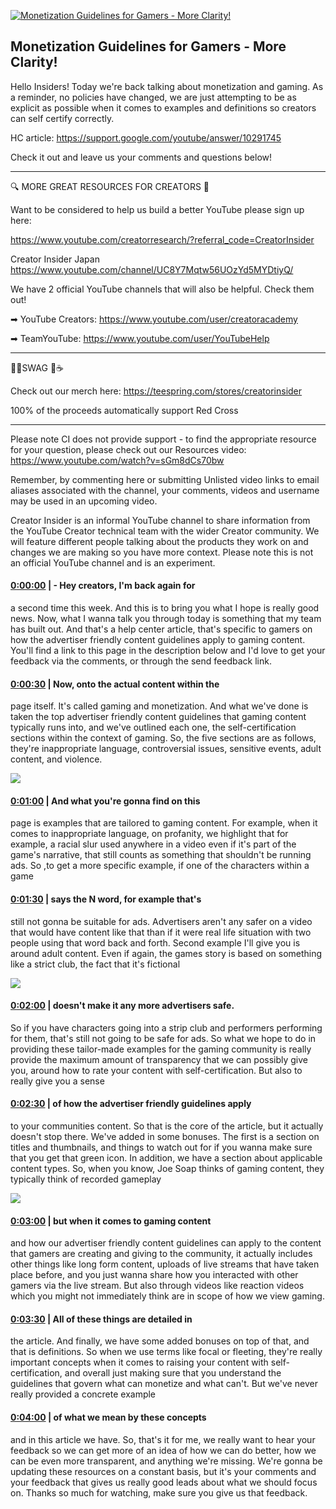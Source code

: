 [![Monetization Guidelines for Gamers - More Clarity!](https://i.ytimg.com/vi/ARV5QCDb2UE/maxresdefault.jpg)](https://www.youtube.com/watch?v=ARV5QCDb2UE)

## Monetization Guidelines for Gamers - More Clarity!

Hello Insiders! Today we're back talking about monetization and gaming. As a reminder, no policies have changed, we are just attempting to be as explicit as possible when it comes to examples and definitions so creators can self certify correctly.



HC article: https://support.google.com/youtube/answer/10291745



Check it out and leave us your comments and questions below!



-------------------------------------------



🔍 MORE GREAT RESOURCES FOR CREATORS 🔎



Want to be considered to help us build a better YouTube please sign up here: 

https://www.youtube.com/creatorresearch/?referral_code=CreatorInsider



Creator Insider Japan https://www.youtube.com/channel/UC8Y7Mqtw56UOzYd5MYDtiyQ/



We have 2 official YouTube channels that will also be helpful. Check them out! 



➡ YouTube Creators: https://www.youtube.com/user/creatoracademy



➡ TeamYouTube: https://www.youtube.com/user/YouTubeHelp



-------------------------------------------



👕👚SWAG 🎽☕



Check out our merch here: https://teespring.com/stores/creatorinsider



100% of the proceeds automatically support Red Cross



-------------------------------------------

Please note CI does not provide support - to find the appropriate resource for your question, please check out our Resources video: https://www.youtube.com/watch?v=sGm8dCs70bw



Remember, by commenting here or submitting Unlisted video links to email aliases associated with the channel, your comments, videos and username may be used in an upcoming video.



Creator Insider is an informal YouTube channel to share information from the YouTube Creator technical team with the wider Creator community. We will feature different people talking about the products they work on and changes we are making so you have more context. Please note this is not an official YouTube channel and is an experiment.



#### [0:00:00](https://www.youtube.com/watch?v=ARV5QCDb2UE&t=0) |  - Hey creators, I'm back again for

a second time this week. And this is to bring you what I hope is really good news. Now, what I wanna talk you through today is something that my team has built out. And that's a help center article, that's specific to gamers on how the advertiser friendly content guidelines apply to gaming content. You'll find a link to this page in the description below and I'd love to get your feedback via the comments, or through the send feedback link.  

#### [0:00:30](https://www.youtube.com/watch?v=ARV5QCDb2UE&t=30) |  Now, onto the actual content within the

page itself. It's called gaming and monetization. And what we've done is taken the top advertiser friendly content guidelines that gaming content typically runs into, and we've outlined each one, the self-certification sections within the context of gaming. So, the five sections are as follows, they're inappropriate language, controversial issues, sensitive events, adult content, and violence.  

![](https://i.ytimg.com/vi/ARV5QCDb2UE/maxres1.jpg)



#### [0:01:00](https://www.youtube.com/watch?v=ARV5QCDb2UE&t=60) |  And what you're gonna find on this

page is examples that are tailored to gaming content. For example, when it comes to inappropriate language, on profanity, we highlight that for example, a racial slur used anywhere in a video even if it's part of the game's narrative, that still counts as something that shouldn't be running ads. So ,to get a more specific example, if one of the characters within a game  

#### [0:01:30](https://www.youtube.com/watch?v=ARV5QCDb2UE&t=90) |  says the N word, for example that's

still not gonna be suitable for ads. Advertisers aren't any safer on a video that would have content like that than if it were real life situation with two people using that word back and forth. Second example I'll give you is around adult content. Even if again, the games story is based on something like a strict club, the fact that it's fictional  

![](https://i.ytimg.com/vi/ARV5QCDb2UE/maxres2.jpg)



#### [0:02:00](https://www.youtube.com/watch?v=ARV5QCDb2UE&t=120) |  doesn't make it any more advertisers safe.

So if you have characters going into a strip club and performers performing for them, that's still not going to be safe for ads. So what we hope to do in providing these tailor-made examples for the gaming community is really provide the maximum amount of transparency that we can possibly give you, around how to rate your content with self-certification. But also to really give you a sense  

#### [0:02:30](https://www.youtube.com/watch?v=ARV5QCDb2UE&t=150) |  of how the advertiser friendly guidelines apply

to your communities content. So that is the core of the article, but it actually doesn't stop there. We've added in some bonuses. The first is a section on titles and thumbnails, and things to watch out for if you wanna make sure that you get that green icon. In addition, we have a section about applicable content types. So, when you know, Joe Soap thinks of gaming content, they typically think of recorded gameplay  

![](https://i.ytimg.com/vi/ARV5QCDb2UE/maxres3.jpg)



#### [0:03:00](https://www.youtube.com/watch?v=ARV5QCDb2UE&t=180) |  but when it comes to gaming content

and how our advertiser friendly content guidelines can apply to the content that gamers are creating and giving to the community, it actually includes other things like long form content, uploads of live streams that have taken place before, and you just wanna share how you interacted with other gamers via the live stream. But also through videos like reaction videos which you might not immediately think are in scope of how we view gaming.  

#### [0:03:30](https://www.youtube.com/watch?v=ARV5QCDb2UE&t=210) |  All of these things are detailed in

the article. And finally, we have some added bonuses on top of that, and that is definitions. So when we use terms like focal or fleeting, they're really important concepts when it comes to raising your content with self-certification, and overall just making sure that you understand the guidelines that govern what can monetize and what can't. But we've never really provided a concrete example  

#### [0:04:00](https://www.youtube.com/watch?v=ARV5QCDb2UE&t=240) |  of what we mean by these concepts

and in this article we have. So, that's it for me, we really want to hear your feedback so we can get more of an idea of how we can do better, how we can be even more transparent, and anything we're missing. We're gonna be updating these resources on a constant basis, but it's your comments and your feedback that gives us really good leads about what we should focus on. Thanks so much for watching, make sure you give us that feedback.  